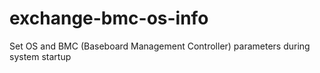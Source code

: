 # exchange-bmc-os-info
Set OS and BMC (Baseboard Management Controller) parameters during system startup
